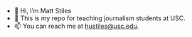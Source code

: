 - 👋 Hi, I’m Matt Stiles
- 👀 This is my repo for teaching journalism students at USC. 
- 📫 You can reach me at hustiles@usc.edu. 

<!---
stilesUSC/stilesUSC is a ✨ special ✨ repository because its `README.md` (this file) appears on your GitHub profile.
You can click the Preview link to take a look at your changes.
--->
